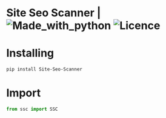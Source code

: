 # Site Seo Scanner | ![Made_with_python](https://img.shields.io/badge/Made%20with-Python-1f425f.svg) ![Licence](https://img.shields.io/github/license/onuratakan/Site_Seo_Scanner)
# Installing
```console
pip install Site-Seo-Scanner
```
# Import
```python
from ssc import SSC
```